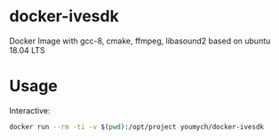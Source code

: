 # docker-ivesdk
Docker Image with gcc-8, cmake, ffmpeg, libasound2 based on ubuntu 18.04 LTS

# Usage

Interactive:

```bash
docker run --rm -ti -v $(pwd):/opt/project youmych/docker-ivesdk
```

